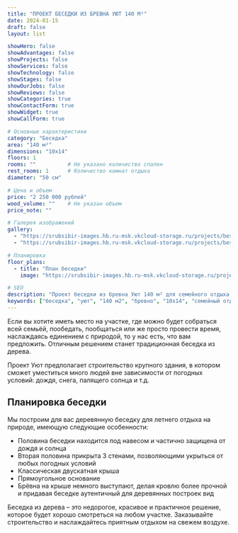 ```yaml
---
title: "ПРОЕКТ БЕСЕДКИ ИЗ БРЕВНА УЮТ 140 М²"
date: 2024-01-15
draft: false
layout: list

showHero: false
showAdvantages: false
showProjects: false
showServices: false
showTechnology: false
showStages: false
showOurJobs: false
showReviews: false
showCategories: true
showContactForm: true
showWidget: true
showCallForm: true

# Основные характеристики
category: "Беседка"
area: "140 м²"
dimensions: "10x14"
floors: 1
rooms: ""          # Не указано количество спален
rest_rooms: 1      # Количество комнат отдыха
diameter: "50 см"

# Цена и объем
price: "2 250 000 рублей"
wood_volume: ""    # Не указан объем
price_note: ""

# Галерея изображений
gallery:
  - "https://srubsibir-images.hb.ru-msk.vkcloud-storage.ru/projects/besedka/besedka-uyut-140/besedka-1.jpg"
  - "https://srubsibir-images.hb.ru-msk.vkcloud-storage.ru/projects/besedka/besedka-uyut-140/besedka-2.jpg"

# Планировка
floor_plans:
  - title: "План беседки"
    image: "https://srubsibir-images.hb.ru-msk.vkcloud-storage.ru/projects/besedka/besedka-uyut-140/besedka-2.jpg"

# SEO
description: "Проект беседки из бревна Уют 140 м² для семейного отдыха. Деревянная беседка 10х14 из бревна диаметром 50 см с защитой от погоды."
keywords: ["беседка", "уют", "140 м2", "бревно", "10х14", "семейный отдых", "деревянная беседка"]
---
```


Если вы хотите иметь место на участке, где можно будет собраться всей семьёй, пообедать, пообщаться или же просто провести время, наслаждаясь единением с природой, то у нас есть, что вам предложить. Отличным решением станет традиционная беседка из дерева.

Проект Уют предполагает строительство крупного здания, в котором сможет уместиться много людей вне зависимости от погодных условий: дождя, снега, палящего солнца и т.д.

## Планировка беседки

Мы построим для вас деревянную беседку для летнего отдыха на природе, имеющую следующие особенности:

* Половина беседки находится под навесом и частично защищена от дождя и солнца
* Вторая половина прикрыта 3 стенами, позволяющими укрыться от любых погодных условий
* Классическая двускатная крыша
* Прямоугольное основание
* Брёвна на крыше немного выступают, делая кровлю более прочной и придавая беседке аутентичный для деревянных построек вид

Беседка из дерева – это недорогое, красивое и практичное решение, которое будет хорошо смотреться на любом участке. Заказывайте строительство и наслаждайтесь приятным отдыхом на свежем воздухе.